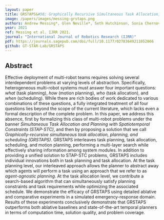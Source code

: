 ```yaml
---
layout: paper
title: GRSTAPS&#58; Graphically Recursive Simultaneous Task Allocation, Planning, and Scheduling
image: /papers/images/messing-grstaps.png
authors: Andrew Messing*, Glen Neville*, Seth Hutchinson, Sonia Chernova, Harish Ravichandar<br />(* equal contribution)
year: 2021
ref: Messing et al. IJRR 2021.
journal: "International Journal of Robotics Research (IJRR)"
pdf: https://journals.sagepub.com/doi/full/10.1177/02783649211052066
github: GT-STAR-Lab/GRSTAPS
---
```


## Abstract

Effective deployment of multi-robot teams requires solving several interdependent problems at varying levels of abstraction. Specifically, heterogeneous multi-robot systems must answer four important questions: *what* (task planning), *how* (motion planning), *who* (task allocation), and *when* (scheduling). While there are rich bodies of work dedicated to various combinations of these questions, a fully integrated treatment of all four questions lies beyond the scope of the current literature, which lacks even a formal description of the complete problem. In this paper, we address this absence, first by formalizing this class of multi-robot problems under the banner *Simultaneous Task Allocation and Planning with Spatiotemporal Constraints (STAP-STC)*, and then by proposing a solution that we call *Graphically-recursive simultaneous task allocation, planning, and scheduling (GRSTAPS)*. GRSTAPS interleaves task planning, task allocation, scheduling, and motion planning, performing a multi-layer search while effectively sharing information among system modules. In addition to providing a unified solution to STAP-STC problems, GRSTAPS includes individual innovations both in task planning and task allocation. At the task planning level, our interleaved approach allows the planner to abstract away which agents will perform a task using an approach that we refer to as *agent-agnostic planning*. At the task allocation level, we contribute a search-based algorithm that can simultaneously satisfy planning constraints and task requirements while optimizing the associated schedule. We demonstrate the efficacy of GRSTAPS using detailed ablative and comparative experiments in a simulated emergency-response domain. Results of these experiments conclusively demonstrate that GRSTAPS outperforms both ablative baselines and state-of-the-art temporal planners in terms of computation time, solution quality, and problem coverage.
